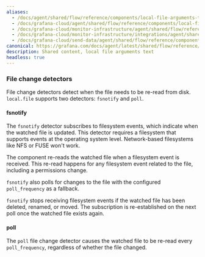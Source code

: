 ```yaml
---
aliases:
  - /docs/agent/shared/flow/reference/components/local-file-arguments-text/
  - /docs/grafana-cloud/agent/shared/flow/reference/components/local-file-arguments-text/
  - /docs/grafana-cloud/monitor-infrastructure/agent/shared/flow/reference/components/local-file-arguments-text/
  - /docs/grafana-cloud/monitor-infrastructure/integrations/agent/shared/flow/reference/components/local-file-arguments-text/
  - /docs/grafana-cloud/send-data/agent/shared/flow/reference/components/local-file-arguments-text/
canonical: https://grafana.com/docs/agent/latest/shared/flow/reference/components/local-file-arguments-text/
description: Shared content, local file arguments text
headless: true
---
```


### File change detectors

File change detectors detect when the file needs to be re-read from disk. `local.file` supports two detectors: `fsnotify` and `poll`.

#### fsnotify

The `fsnotify` detector subscribes to filesystem events, which indicate when the watched file is updated.
This detector requires a filesystem that supports events at the operating system level. Network-based filesystems like NFS or FUSE won't work.

The component re-reads the watched file when a filesystem event is received.
This re-read happens for any filesystem event related to the file, including a permissions change.

`fsnotify` also polls for changes to the file with the configured `poll_frequency` as a fallback.

`fsnotify` stops receiving filesystem events if the watched file has been deleted, renamed, or moved.
The subscription is re-established on the next poll once the watched file exists again.

#### poll

The `poll` file change detector causes the watched file to be re-read every `poll_frequency`, regardless of whether the file changed.
